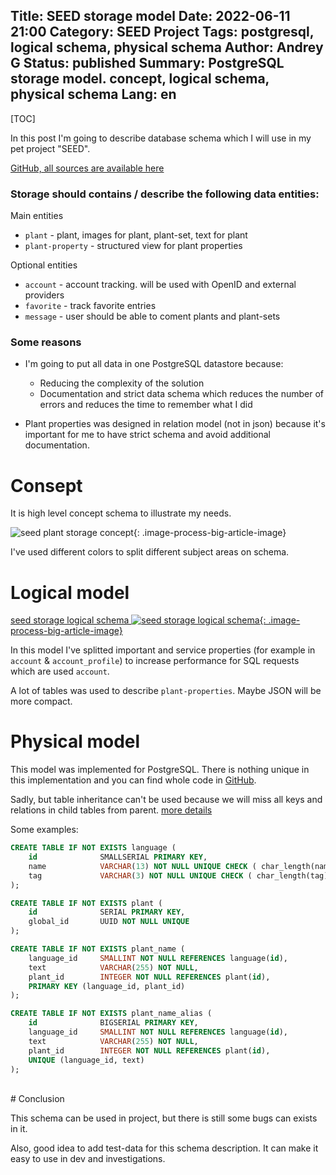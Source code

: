 Title: SEED storage model
Date: 2022-06-11 21:00
Category: SEED Project
Tags: postgresql, logical schema, physical schema
Author: Andrey G
Status: published
Summary: PostgreSQL storage model. concept, logical schema, physical schema
Lang: en
---

[TOC]

In this post I'm going to describe database schema which I will use in my pet project  "SEED".

[GitHub, all sources are available here](https://github.com/AGanyushkin/seed-storage)

### Storage should contains / describe the following data entities:

Main entities

- `plant` - plant, images for plant, plant-set, text for plant
- `plant-property` - structured view for plant properties

Optional entities

- `account` - account tracking. will be used with OpenID and external providers
- `favorite` - track favorite entries
- `message` - user should be able to coment plants and plant-sets

### Some reasons
- I'm going to put all data in one PostgreSQL datastore because:

    - Reducing the complexity of the solution
    - Documentation and strict data schema which reduces the number of errors and reduces the time to remember what I did

- Plant properties was designed in relation model (not in json)
because it's important for me to have strict schema and avoid additional documentation.


# Consept

It is high level concept schema to illustrate my needs.

![seed plant storage concept](/images/plant_storage_concept.png){: .image-process-big-article-image}

I've used different colors to split different subject areas on schema.


# Logical model

[seed storage logical schema
    ![seed storage logical schema](/images/plant_storage_logic.png){: .image-process-big-article-image}
](/images/plant_storage_logic.png)

In this model I've splitted important and service properties (for example in `account` & `account_profile`) to
increase performance for SQL requests which are used `account`.

A lot of tables was used to describe `plant-properties`. Maybe JSON will be more compact.


# Physical model

This model was implemented for PostgreSQL. There is nothing unique in this implementation and you can find whole code in [GitHub](https://github.com/AGanyushkin/seed-storage).

Sadly, but table inheritance can't be used because we will miss all keys and relations in child tables from parent. [more details](/postgresql-table-inheritance.html)

Some examples:
```SQL
CREATE TABLE IF NOT EXISTS language (
    id              SMALLSERIAL PRIMARY KEY,
    name            VARCHAR(13) NOT NULL UNIQUE CHECK ( char_length(name) > 1 ),
    tag             VARCHAR(3) NOT NULL UNIQUE CHECK ( char_length(tag) > 1 )
);

CREATE TABLE IF NOT EXISTS plant (
    id              SERIAL PRIMARY KEY,
    global_id       UUID NOT NULL UNIQUE
);

CREATE TABLE IF NOT EXISTS plant_name (
    language_id     SMALLINT NOT NULL REFERENCES language(id),
    text            VARCHAR(255) NOT NULL,
    plant_id        INTEGER NOT NULL REFERENCES plant(id),
    PRIMARY KEY (language_id, plant_id)
);

CREATE TABLE IF NOT EXISTS plant_name_alias (
    id              BIGSERIAL PRIMARY KEY,
    language_id     SMALLINT NOT NULL REFERENCES language(id),
    text            VARCHAR(255) NOT NULL,
    plant_id        INTEGER NOT NULL REFERENCES plant(id),
    UNIQUE (language_id, text)
);
```

<br />
# Conclusion

This schema can be used in project, but there is still some bugs can exists in it.

Also, good idea to add test-data for this schema description. It can make it easy to use in dev and investigations.
